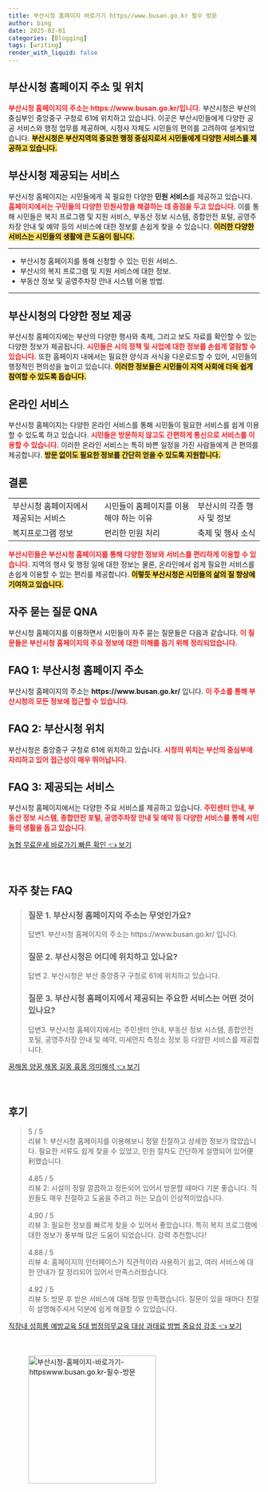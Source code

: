 ```yaml
---
title: 부산시청 홈페이지 바로가기 https//www.busan.go.kr 필수 방문
author: bing
date: 2025-02-01
categories: [Blogging]
tags: [writing]
render_with_liquid: false
---
```



<h2 id='부산시청 홈페이지 주소 및 위치'>부산시청 홈페이지 주소 및 위치</h2>

<p><b><span style="color: #ee2323;">부산시청 홈페이지의 주소는 https://www.busan.go.kr/입니다.</span></b> 부산시청은 부산의 중심부인 중앙중구 구청로 61에 위치하고 있습니다. 이곳은 부산시민들에게 다양한 공공 서비스와 행정 업무를 제공하며, 시청사 자체도 시민들의 편의를 고려하여 설계되었습니다. <b><span style="background-color: #ffe066;">부산시청은 부산지역의 중요한 행정 중심지로서 시민들에게 다양한 서비스를 제공하고 있습니다.</span></b></p>

<h2 id='부산시청 제공되는 서비스'>부산시청 제공되는 서비스</h2>

<p>부산시청 홈페이지는 시민들에게 꼭 필요한 다양한 <b>민원 서비스</b>를 제공하고 있습니다. <b><span style="color: #ee2323;">홈페이지에서는 구민들의 다양한 민원사항을 해결하는 데 중점을 두고 있습니다.</span></b> 이를 통해 시민들은 복지 프로그램 및 지원 서비스, 부동산 정보 시스템, 종합안전 포털, 공영주차장 안내 및 예약 등의 서비스에 대한 정보를 손쉽게 찾을 수 있습니다. <b><span style="background-color: #ffe066;">이러한 다양한 서비스는 시민들의 생활에 큰 도움이 됩니다.</span></b></p>

<hr />

<ul>
    <li>부산시청 홈페이지를 통해 신청할 수 있는 민원 서비스.</li>
    <li>부산시의 복지 프로그램 및 지원 서비스에 대한 정보.</li>
    <li>부동산 정보 및 공영주차장 안내 시스템 이용 방법.</li>
</ul>

<hr />

<h2 id='부산시청의 다양한 정보 제공'>부산시청의 다양한 정보 제공</h2>

<p>부산시청 홈페이지에는 부산의 다양한 행사와 축제, 그리고 보도 자료를 확인할 수 있는 다양한 정보가 제공됩니다. <b><span style="color: #ee2323;">시민들은 시의 정책 및 사업에 대한 정보를 손쉽게 열람할 수 있습니다.</span></b> 또한 홈페이지 내에서는 필요한 양식과 서식을 다운로드할 수 있어, 시민들의 행정적인 편의성을 높이고 있습니다. <b><span style="background-color: #ffe066;">이러한 정보들은 시민들이 지역 사회에 더욱 쉽게 참여할 수 있도록 돕습니다.</span></b></p>

<h2 id='온라인 서비스'>온라인 서비스</h2>

<p>부산시청 홈페이지는 다양한 온라인 서비스를 통해 시민들이 필요한 서비스를 쉽게 이용할 수 있도록 하고 있습니다. <b><span style="color: #ee2323;">시민들은 방문하지 않고도 간편하게 통신으로 서비스를 이용할 수 있습니다.</span></b> 이러한 온라인 서비스는 특히 바쁜 일정을 가진 사람들에게 큰 편의를 제공합니다. <b><span style="background-color: #ffe066;">방문 없이도 필요한 정보를 간단히 얻을 수 있도록 지원합니다.</span></b></p>

<h2 id='결론'>결론</h2>

<table>
    <tr>
        <td>부산시청 홈페이지에서 제공되는 서비스</td>
        <td>시민들이 홈페이지를 이용해야 하는 이유</td>
        <td>부산시의 각종 행사 및 정보</td>
    </tr>
    <tr>
        <td>복지프로그램 정보</td>
        <td>편리한 민원 처리</td>
        <td>축제 및 행사 소식</td>
    </tr>
</table>

<p><b><span style="color: #ee2323;">부산시민들은 부산시청 홈페이지를 통해 다양한 정보와 서비스를 편리하게 이용할 수 있습니다.</span></b> 지역의 행사 및 행정 일에 대한 정보는 물론, 온라인에서 쉽게 필요한 서비스를 손쉽게 이용할 수 있는 편리를 제공합니다. <b><span style="background-color: #ffe066;">이렇듯 부산시청은 시민들의 삶의 질 향상에 기여하고 있습니다.</span></b></p>

<h2 id='자주 묻는 질문 QNA'>자주 묻는 질문 QNA</h2>

<p>부산시청 홈페이지를 이용하면서 시민들이 자주 묻는 질문들은 다음과 같습니다. <b><span style="color: #ee2323;">이 질문들은 부산시청 홈페이지의 주요 정보에 대한 이해를 돕기 위해 정리되었습니다.</span></b></p>

<h2 id='FAQ 1: 부산시청 홈페이지 주소'>FAQ 1: 부산시청 홈페이지 주소</h2>

<p>부산시청 홈페이지의 주소는 <b>https://www.busan.go.kr/</b> 입니다. <b><span style="color: #ee2323;">이 주소를 통해 부산시청의 모든 정보에 접근할 수 있습니다.</span></b></p>

<h2 id='FAQ 2: 부산시청 위치'>FAQ 2: 부산시청 위치</h2>

<p>부산시청은 중앙중구 구청로 61에 위치하고 있습니다. <b><span style="color: #ee2323;">시청의 위치는 부산의 중심부에 자리하고 있어 접근성이 매우 뛰어납니다.</span></b></p>

<h2 id='FAQ 3: 제공되는 서비스'>FAQ 3: 제공되는 서비스</h2>

<p>부산시청 홈페이지에서는 다양한 주요 서비스를 제공하고 있습니다. <b><span style="color: #ee2323;">주민센터 안내, 부동산 정보 시스템, 종합안전 포털, 공영주차장 안내 및 예약 등 다양한 서비스를 통해 시민들의 생활을 돕고 있습니다.</span></b></p>


<p><a class="click-button" title="농협 무료운세 바로가기 빠른 확인" href="https://aptwhite.github.io/posts/%EB%86%8D%ED%98%91-%EB%AC%B4%EB%A3%8C%EC%9A%B4%EC%84%B8-%EB%B0%94%EB%A1%9C%EA%B0%80%EA%B8%B0-%EB%B9%A0%EB%A5%B8-%ED%99%95%EC%9D%B8/" rel="dofollow">농협 무료운세 바로가기 빠른 확인 👈 보기</a></p><br>
<h2 id='자주_찾는_FAQ'>자주 찾는 FAQ</h2>
<div itemscope="" itemtype="https://schema.org/FAQPage"> 
<blockquote> 
<div itemscope="" itemprop="mainEntity" itemtype="https://schema.org/Question"> 
<h3 itemprop="name">질문 1. 부산시청 홈페이지의 주소는 무엇인가요?</h3> 
<div itemscope="" itemprop="acceptedAnswer" itemtype="https://schema.org/Answer"> 
<span itemprop="text"> 
<p>답변1. 부산시청 홈페이지의 주소는 https://www.busan.go.kr/ 입니다.</p> 
</span> 
</div> 
</div> 

<div itemscope="" itemprop="mainEntity" itemtype="https://schema.org/Question"> 
<h3 itemprop="name">질문 2. 부산시청은 어디에 위치하고 있나요?</h3> 
<div itemscope="" itemprop="acceptedAnswer" itemtype="https://schema.org/Answer"> 
<span itemprop="text"> 
<p>답변 2. 부산시청은 부산 중앙중구 구청로 61에 위치하고 있습니다.</p> 
</span> 
</div> 
</div> 

<div itemscope="" itemprop="mainEntity" itemtype="https://schema.org/Question"> 
<h3 itemprop="name">질문 3. 부산시청 홈페이지에서 제공되는 주요한 서비스는 어떤 것이 있나요?</h3> 
<div itemscope="" itemprop="acceptedAnswer" itemtype="https://schema.org/Answer"> 
<span itemprop="text"> 
<p>답변3. 부산시청 홈페이지에서는 주민센터 안내, 부동산 정보 시스템, 종합안전 포털, 공영주차장 안내 및 예약, 미세먼지 측정소 정보 등 다양한 서비스를 제공합니다.</p> 
</span> 
</div> 
</div> 
</blockquote> 
</div>
<p><a class="click-button" title="꿈해몽 양꿈 해몽 길몽 흉몽 의미해석" href="https://aptwhite.github.io/posts/%EA%BF%88%ED%95%B4%EB%AA%BD-%EC%96%91%EA%BF%88-%ED%95%B4%EB%AA%BD-%EA%B8%B8%EB%AA%BD-%ED%9D%89%EB%AA%BD-%EC%9D%98%EB%AF%B8%ED%95%B4%EC%84%9D/" rel="dofollow">꿈해몽 양꿈 해몽 길몽 흉몽 의미해석 👈 보기</a></p><br>
<h2 id='후기'>후기</h2>
<div itemscope itemtype="https://schema.org/Product">
  <blockquote>
  <div itemprop="review" itemscope itemtype="https://schema.org/Review">
      <div itemprop="reviewRating" itemscope itemtype="https://schema.org/Rating"> <span itemprop="ratingValue">5</span> / <span itemprop="bestRating">5</span> </div>
      <span itemprop="reviewBody">리뷰 1: 부산시청 홈페이지를 이용해보니 정말 친절하고 상세한 정보가 많았습니다. 필요한 서류도 쉽게 찾을 수 있었고, 민원 절차도 간단하게 설명되어 있어便利했습니다.</span>
  </div>
  <br>
  <div itemprop="review" itemscope itemtype="https://schema.org/Review">
      <div itemprop="reviewRating" itemscope itemtype="https://schema.org/Rating"> <span itemprop="ratingValue">4.85</span> / <span itemprop="bestRating">5</span> </div>
      <span itemprop="reviewBody">리뷰 2: 시설이 정말 깔끔하고 정돈되어 있어서 방문할 때마다 기분 좋습니다. 직원들도 매우 친절하고 도움을 주려고 하는 모습이 인상적이었습니다.</span>
  </div>
  <br>
  <div itemprop="review" itemscope itemtype="https://schema.org/Review">
      <div itemprop="reviewRating" itemscope itemtype="https://schema.org/Rating"> <span itemprop="ratingValue">4.90</span> / <span itemprop="bestRating">5</span> </div>
      <span itemprop="reviewBody">리뷰 3: 필요한 정보를 빠르게 찾을 수 있어서 좋았습니다. 특히 복지 프로그램에 대한 정보가 풍부해 많은 도움이 되었습니다. 강력 추천합니다!</span>
  </div>
  <br>
  <div itemprop="review" itemscope itemtype="https://schema.org/Review">
      <div itemprop="reviewRating" itemscope itemtype="https://schema.org/Rating"> <span itemprop="ratingValue">4.88</span> / <span itemprop="bestRating">5</span> </div>
      <span itemprop="reviewBody">리뷰 4: 홈페이지의 인터페이스가 직관적이라 사용하기 쉽고, 여러 서비스에 대한 안내가 잘 정리되어 있어서 만족스러웠습니다.</span>
  </div>
  <br>
  <div itemprop="review" itemscope itemtype="https://schema.org/Review">
      <div itemprop="reviewRating" itemscope itemtype="https://schema.org/Rating"> <span itemprop="ratingValue">4.92</span> / <span itemprop="bestRating">5</span> </div>
      <span itemprop="reviewBody">리뷰 5: 방문 후 받은 서비스에 대해 정말 만족했습니다. 질문이 있을 때마다 친절히 설명해주셔서 덕분에 쉽게 해결할 수 있었습니다.</span>
  </div>
  </blockquote>
</div>
<p><a class="click-button" title="직장내 성희롱 예방교육 5대 법정의무교육 대상 과태료 방법 중요성 강조" href="https://aptwhite.github.io/posts/%EC%A7%81%EC%9E%A5%EB%82%B4-%EC%84%B1%ED%9D%AC%EB%A1%B1-%EC%98%88%EB%B0%A9%EA%B5%90%EC%9C%A1-5%EB%8C%80-%EB%B2%95%EC%A0%95%EC%9D%98%EB%AC%B4%EA%B5%90%EC%9C%A1-%EB%8C%80%EC%83%81-%EA%B3%BC%ED%83%9C%EB%A3%8C-%EB%B0%A9%EB%B2%95-%EC%A4%91%EC%9A%94%EC%84%B1-%EA%B0%95%EC%A1%B0/" rel="dofollow">직장내 성희롱 예방교육 5대 법정의무교육 대상 과태료 방법 중요성 강조 👈 보기</a></p><br>
<figure class="image"><img src="https://aptwhite.github.io/assets/img/thumbnail/부산시청-홈페이지-바로가기-httpswww.busan.go.kr-필수-방문.webp" alt="부산시청-홈페이지-바로가기-httpswww.busan.go.kr-필수-방문" width="256" height="256"></figure>
